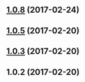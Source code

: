 <a name="1.0.8"></a>
## [1.0.8](https://github.com/thecodechef/nunjucks_extended/compare/v1.0.5...v1.0.8) (2017-02-24)



<a name="1.0.5"></a>
## [1.0.5](https://github.com/thecodechef/nunjucks_extended/compare/v1.0.4...v1.0.5) (2017-02-20)



<a name="1.0.3"></a>
## [1.0.3](https://github.com/thecodechef/nunjucks_extended/compare/v1.0.2...v1.0.3) (2017-02-20)



<a name="1.0.2"></a>
## 1.0.2 (2017-02-20)



